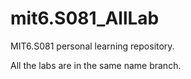 # mit6.S081_AllLab
MIT6.S081 personal learning repository.

All the labs are in the same name branch.
